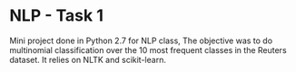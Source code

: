 # NLP - Task 1
Mini project done in Python 2.7 for NLP class, The objective was to do multinomial classification over the 10 most frequent classes in the Reuters dataset. It relies on NLTK and scikit-learn.
